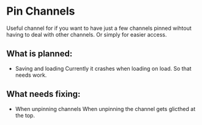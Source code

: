 # Pin Channels
Useful channel for if you want to have just a few channels pinned wihtout having to deal with other channels. Or simply for easier access.

## What is planned:
- Saving and loading
Currently it crashes when loading on load. So that needs work.

## What needs fixing:
- When unpinning channels
When unpinning the channel gets glicthed at the top.
